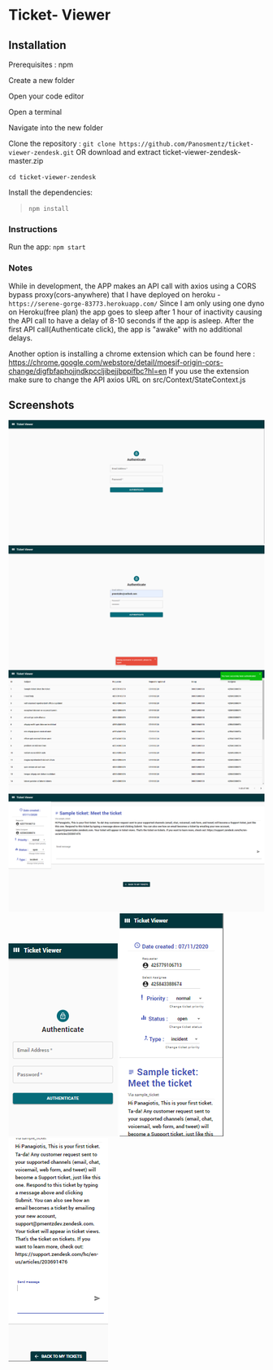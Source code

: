 # Ticket- Viewer

## Installation

Prerequisites : npm

Create a new folder

Open your code editor

Open a terminal

Navigate into the new folder


Clone the repository : `git clone https://github.com/Panosmentz/ticket-viewer-zendesk.git` OR download and extract ticket-viewer-zendesk-master.zip

`cd ticket-viewer-zendesk`

Install the dependencies:

>`npm install`

### Instructions

Run the app:
`npm start`

### Notes

While in development, the APP makes an API call with axios using a CORS bypass proxy(cors-anywhere) that I have deployed on heroku - `https://serene-gorge-83773.herokuapp.com/`
Since I am only using one dyno on Heroku(free plan) the app goes to sleep after 1 hour of inactivity causing the API call to have
a delay of 8-10 seconds if the app is asleep. After the first API call(Authenticate click), the app is "awake" with no additional delays.

Another option is installing a chrome extension which can be found here : https://chrome.google.com/webstore/detail/moesif-origin-cors-change/digfbfaphojjndkpccljibejjbppifbc?hl=en
If you use the extension make sure to change the API axios URL on src/Context/StateContext.js


## Screenshots

![LandingPage](https://github.com/Panosmentz/Projects-Screenshots/blob/master/ticket-viewer%20-%20screenshots/landingpage.PNG)
![LandingPageError](https://github.com/Panosmentz/Projects-Screenshots/blob/master/ticket-viewer%20-%20screenshots/landingpagerror.PNG)
![TicketsPage](https://github.com/Panosmentz/Projects-Screenshots/blob/master/ticket-viewer%20-%20screenshots/ticketspage.PNG)
![TicketInfoPage](https://github.com/Panosmentz/Projects-Screenshots/blob/master/ticket-viewer%20-%20screenshots/TicketInfoPage.PNG)
![ResponsiveLanding](https://github.com/Panosmentz/Projects-Screenshots/blob/master/ticket-viewer%20-%20screenshots/mobilelandingpage.PNG)
![ResponsiveTicketInfo1](https://github.com/Panosmentz/Projects-Screenshots/blob/master/ticket-viewer%20-%20screenshots/mobileticketinfo1.PNG)
![ResponsiveTicketInfo2](https://github.com/Panosmentz/Projects-Screenshots/blob/master/ticket-viewer%20-%20screenshots/mobileticketinfo2.PNG)
